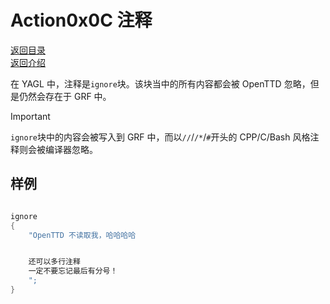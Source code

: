 # Action0x0C 注释

[返回目录](./catalogue.md)\
[返回介绍](./actions_introduction.md)

在 YAGL 中，注释是`ignore`块。该块当中的所有内容都会被 OpenTTD 忽略，但是仍然会存在于 GRF 中。

>[!IMPORTANT]
> `ignore`块中的内容会被写入到 GRF 中，而以`//`/`/*`/`#`开头的 CPP/C/Bash 风格注释则会被编译器忽略。

## 样例

```cpp

ignore
{
    "OpenTTD 不读取我，哈哈哈哈


    还可以多行注释
    一定不要忘记最后有分号！
    ";
}

```
